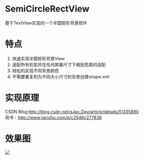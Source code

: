 # SemiCircleRectView
基于TextView实现的一个半圆矩形背景控件

# 特点

 1. 快速实现半圆矩形背景View
 2. 适配所有机型并在任何屏幕尺寸下做到完美的适配
 3. 轻松的实现不同背景颜色
 4. 不需要重复的为不同大小尺寸的背景创建shape.xml

# 实现原理
CSDN Blog:http://blog.csdn.net/qJay_Dev/article/details/51335890<br/>
简书：http://www.jianshu.com/p/c2546c277838
 
# 效果图
![][1]


  [1]: https://github.com/JaySong/SemiCircleRectView/blob/master/layout-2016-05-07-001523.png
